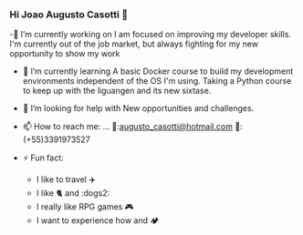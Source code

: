 ### Hi Joao Augusto Casotti   👋

<!--
**casottiAugusto/casottiAugusto** is a ✨ _special_ ✨ repository because its `README.md` (this file) appears on your GitHub profile.

Here are some ideas to get you started:
-->

-🔭 I’m currently working on 
    I am focused on improving my developer skills.
    I'm currently out of the job market, but always fighting for my new opportunity to show my work
- 🌱 I’m currently learning 
    A basic Docker course to build my development environments independent of the OS I'm using.
    Taking a Python course to keep up with the liguangen and its new sixtase.
- 🤔 I’m looking for help with 
    New opportunities and challenges.
    
- 📫 How to reach me: ...
    📧:augusto_casotti@hotmail.com
    📱:(+55)3391973527
- ⚡ Fun fact: 
    -   I like to travel :airplane:
    -   I like :cat2:  and :dogs2:
    -   I really like RPG games :video_game:
    -   I want to experience how and :camping:
